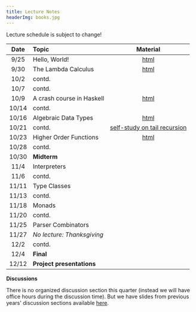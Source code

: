 ```yaml
---
title: Lecture Notes
headerImg: books.jpg
---
```


Lecture schedule is subject to change!

| Date       | Topic                           | Material                  |
|:----------:|:--------------------------------|:-------------------------:|
| 9/25       | Hello, World!                   | [html][lec0]              |
| 9/30       | The Lambda Calculus             | [html][lec1]              |
| 10/2       | contd.                          |                           |
| 10/7       | contd.                          |                           |
| 10/9       | A crash course in Haskell       | [html][lec2]              |
| 10/14      | contd.                          |                           |
| 10/16      | Algebraic Data Types            | [html][lec3]              |
| 10/21      | contd.                          | [self-study on tail recursion][tailrec]|
| 10/23      | Higher Order Functions          | [html][lec4]              |
| 10/28      | contd.                          |                           |
| 10/30      | **Midterm**                     |                           |
| 11/4       | Interpreters                    |                           |
| 11/6       | contd.                          |                           |
| 11/11      | Type Classes                    |                           |
| 11/13      | contd.                          |                           |
| 11/18      | Monads                          |                           |
| 11/20      | contd.                          |                           |
| 11/25      | Parser Combinators              |                           |
| 11/27      | *No lecture: Thanksgiving*      |                           |
| 12/2       | contd.                          |                           |
| 12/4       | **Final**                       |                           |
| 12/12      | **Project presentations**       |                           |



**Discussions**

There is no organized discussion section this quarter (instead we will have office hours during the discussion time).
But we have slides from previous years' discussion sections available [here](https://drive.google.com/drive/folders/19tf2PcwbijZjTaziPZ_og-cdWHJuag1M?usp=sharing).

[lec0]: lectures/00-hello.html
[lec1]: lectures/01-lambda.html
[lec2]: lectures/02-haskell.html
[lec3]: lectures/03-datatypes.html
[lec4]: lectures/04-hof.html
[lec5]: lectures/05-closure.html
[lec6]: lectures/07-classes.html
[lec7]: lectures/08-monads.html
[lec8]: lectures/09-parsers.html
[tailrec]: lectures/03-tailrec.html
[soundness]: lectures/soundness.html
[mock-final]: https://github.com/cse130-assignments/mock-final

[parsing]: https://github.com/cse130-assignments/arith
[elsa]: https://github.com/ucsd-progsys/elsa
